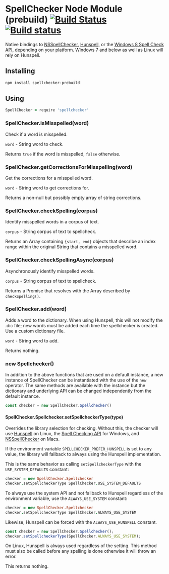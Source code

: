 # SpellChecker Node Module (prebuild) [![Build Status](https://travis-ci.org/bendemboski/node-spellchecker.svg?branch=master)](https://travis-ci.org/bendemboski/node-spellchecker) [![Build status](https://ci.appveyor.com/api/projects/status/cwv4mr90yhdq3ida/branch/master?svg=true)](https://ci.appveyor.com/project/bendemboski/node-spellchecker/branch/master)

Native bindings to [NSSpellChecker](https://developer.apple.com/library/mac/#documentation/cocoa/reference/ApplicationKit/Classes/NSSpellChecker_Class/Reference/Reference.html), [Hunspell](http://hunspell.sourceforge.net/), or the [Windows 8 Spell Check API](https://msdn.microsoft.com/en-us/library/windows/desktop/hh869853(v=vs.85).aspx), depending on your platform. Windows 7 and below as well as Linux will rely on Hunspell.

## Installing

```bash
npm install spellchecker-prebuild
```

## Using

```coffeescript
SpellChecker = require 'spellchecker'
```

### SpellChecker.isMisspelled(word)

Check if a word is misspelled.

`word` - String word to check.

Returns `true` if the word is misspelled, `false` otherwise.

### SpellChecker.getCorrectionsForMisspelling(word)

Get the corrections for a misspelled word.

`word` - String word to get corrections for.

Returns a non-null but possibly empty array of string corrections.

### SpellChecker.checkSpelling(corpus)

Identify misspelled words in a corpus of text.

`corpus` - String corpus of text to spellcheck.

Returns an Array containing `{start, end}` objects that describe an index range within the original String that contains a misspelled word.

### SpellChecker.checkSpellingAsync(corpus)

Asynchronously identify misspelled words.

`corpus` - String corpus of text to spellcheck.

Returns a Promise that resolves with the Array described by `checkSpelling()`.

### SpellChecker.add(word)

Adds a word to the dictionary.
When using Hunspell, this will not modify the .dic file; new words must be added each time the spellchecker is created. Use a custom dictionary file.

`word` - String word to add.

Returns nothing.

### new Spellchecker()

In addition to the above functions that are used on a default instance, a new instance of SpellChecker can be instantiated with the use of the `new` operator. The same methods are available with the instance but the dictionary and underlying API can be changed independently from the default instance.

```javascript
const checker = new SpellChecker.Spellchecker()
```

#### SpellChecker.Spellchecker.setSpellcheckerType(type)

Overrides the library selection for checking. Without this, the checker will use [Hunspell](http://hunspell.github.io/) on Linux, the [Spell Checking API](https://docs.microsoft.com/en-us/windows/desktop/intl/spell-checker-api) for Windows, and [NSSpellChecker](https://developer.apple.com/documentation/appkit/nsspellchecker) on Macs.

If the environment variable `SPELLCHECKER_PREFER_HUNSPELL` is set to any value, the library will fallback to always using the Hunspell implementation.

This is the same behavior as calling `setSpellcheckerType` with the `USE_SYSTEM_DEFAULTS` constant:

```coffeescript
checker = new SpellChecker.Spellchecker
checker.setSpellcheckerType SpellChecker.USE_SYSTEM_DEFAULTS
```

To always use the system API and not fallback to Hunspell regardless of the environment variable, use the `ALWAYS_USE_SYSTEM` constant:

```coffeescript
checker = new SpellChecker.Spellchecker
checker.setSpellcheckerType SpellChecker.ALWAYS_USE_SYSTEM
```

Likewise, Hunspell can be forced with the `ALWAYS_USE_HUNSPELL` constant.

```javascript
const checker = new SpellChecker.Spellchecker();
checker.setSpellcheckerType(SpellChecker.ALWAYS_USE_SYSTEM);
```

On Linux, Hunspell is always used regardless of the setting. This method must also be called before any spelling is done otherwise it will throw an error.

This returns nothing.
